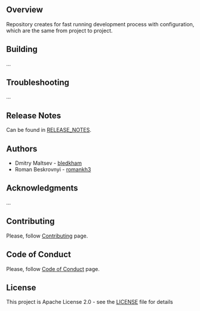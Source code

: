 ## Overview
Repository creates for fast running development process with configuration, which are the same from project to project.

## Building
...

## Troubleshooting
...

## Release Notes
Can be found in [RELEASE_NOTES](RELEASE_NOTES.md).

## Authors
* Dmitry Maltsev - [bledkham](https://github.com/bledkham)
* Roman Beskrovnyi - [romankh3](https://github.com/romankh3)

## Acknowledgments
...

## Contributing
Please, follow [Contributing](CONTRIBUTING.md) page.

## Code of Conduct
Please, follow [Code of Conduct](CODE_OF_CONDUCT.md) page.

## License
This project is Apache License 2.0 - see the [LICENSE](LICENSE) file for details
